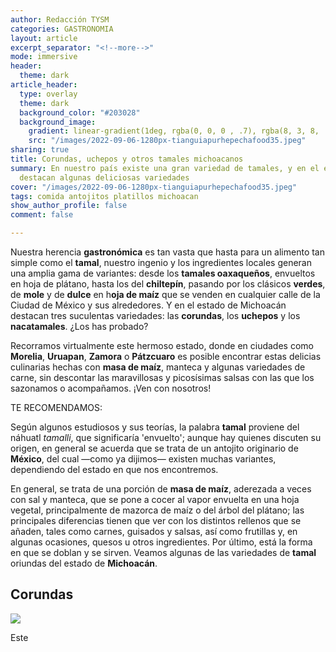 ```yaml
---
author: Redacción TYSM
categories: GASTRONOMIA
layout: article
excerpt_separator: "<!--more-->"
mode: immersive
header:
  theme: dark
article_header:
  type: overlay
  theme: dark
  background_color: "#203028"
  background_image:
    gradient: linear-gradient(1deg, rgba(0, 0, 0 , .7), rgba(8, 3, 8, .9))
    src: "/images/2022-09-06-1280px-tianguiapurhepechafood35.jpeg"
sharing: true
title: Corundas, uchepos y otros tamales michoacanos
summary: En nuestro país existe una gran variedad de tamales, y en el estado de Michoacán
  destacan algunas deliciosas variedades
cover: "/images/2022-09-06-1280px-tianguiapurhepechafood35.jpeg"
tags: comida antojitos platillos michoacan
show_author_profile: false
comment: false

---
```

Nuestra herencia **gastronómica** es tan vasta que hasta para un alimento tan simple como el **tamal**, nuestro ingenio y los ingredientes locales generan una amplia gama de variantes: desde los **tamales oaxaqueños**, envueltos en hoja de plátano, hasta los del **chiltepín**, pasando por los clásicos **verdes**, de **mole** y de **dulce** en h**oja de maíz** que se venden en cualquier calle de la Ciudad de México y sus alrededores. Y en el estado de Michoacán destacan tres suculentas variedades: las **corundas**, los **uchepos** y los **nacatamales**. ¿Los has probado?

Recorramos virtualmente este hermoso estado, donde en ciudades como **Morelia**, **Uruapan**, **Zamora** o **Pátzcuaro** es posible encontrar estas delicias culinarias hechas con **masa de maíz**, manteca y algunas variedades de carne, sin descontar las maravillosas y picosísimas salsas con las que los sazonamos o acompañamos. ¡Ven con nosotros!

TE RECOMENDAMOS:

Según algunos estudiosos y sus teorías, la palabra **tamal** proviene del náhuatl _tamalli_, que significaría 'envuelto'; aunque hay quienes discuten su origen, en general se acuerda que se trata de un antojito originario de **México**, del cual —como ya dijimos— existen muchas variantes, dependiendo del estado en que nos encontremos. 

En general, se trata de una porción de **masa de maíz**, aderezada a veces con sal y manteca, que se pone a cocer al vapor envuelta en una hoja vegetal, principalmente de mazorca de maíz o del árbol del plátano; las principales diferencias tienen que ver con los distintos rellenos que se añaden, tales como carnes, guisados y salsas, así como frutillas y, en algunas ocasiones, quesos u otros ingredientes. Por último, está la forma en que se doblan y se sirven. Veamos algunas de las variedades de **tamal** oriundas del estado de **Michoacán**.

## Corundas

![](https://upload.wikimedia.org/wikipedia/commons/thumb/a/a3/TianguiaPurhepechaFood34.JPG/1024px-TianguiaPurhepechaFood34.JPG)

Este